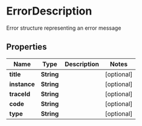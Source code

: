 

# ErrorDescription

Error structure representing an error message

## Properties

| Name | Type | Description | Notes |
|------------ | ------------- | ------------- | -------------|
|**title** | **String** |  |  [optional] |
|**instance** | **String** |  |  [optional] |
|**traceId** | **String** |  |  [optional] |
|**code** | **String** |  |  [optional] |
|**type** | **String** |  |  [optional] |



